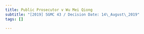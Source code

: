 ```yaml
---
title: Public Prosecutor v Wu Mei Qiong
subtitle: "[2019] SGMC 43 / Decision Date: 14\_August\_2019"
tags: []

---
```

